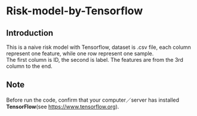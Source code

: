 # Risk-model-by-Tensorflow
## Introduction
This is a naive risk model with Tensorflow, dataset is .csv file, each column represent one feature, while one row represent one sample.<br>
The first column is ID, the second is label. The features are from the 3rd column to the end.
## Note
Before run the code, confirm that your computer／server has installed **TensorFlow**(see <https://www.tensorflow.org>).
